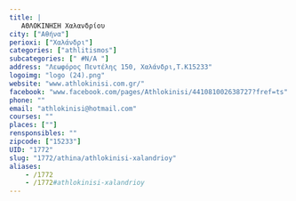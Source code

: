 ```yaml
---
title: |
   ΑΘΛΟΚΙΝΗΣΗ Χαλανδρίου
city: ["Αθήνα"]
perioxi: ["Χαλάνδρι"]
categories: ["athlitismos"]
subcategories: [" #N/A "]
address: "Λεωφόρος Πεντέλης 150, Χαλάνδρι,T.K15233"
logoimg: "logo (24).png"
website: "www.athlokinisi.com.gr/"
facebook: "www.facebook.com/pages/Athlokinisi/441081002638727?fref=ts"
phone: ""
email: "athlokinisi@hotmail.com"
courses: ""
places: [""]
rensponsibles: ""
zipcode: ["15233"]
UID: "1772"
slug: "1772/athina/athlokinisi-xalandrioy"
aliases:
    - /1772
    - /1772#athlokinisi-xalandrioy
---
```


